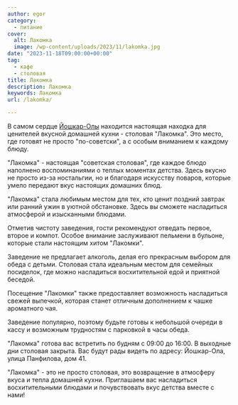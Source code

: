 ```yaml
---
author: egor
category:
  - питание
cover:
  alt: Лакомка
  image: /wp-content/uploads/2023/11/lakomka.jpg
date: "2023-11-18T09:00:00+00:00"
tag:
  - кафе
  - столовая
title: Лакомка
description: Лакомка
keywords: Лакомка
url: /lakomka/

---
```

В самом сердце [Йошкар-Олы](/brugge/) находится настоящая находка для ценителей вкусной домашней кухни \- столовая "Лакомка". Это место, где готовят не просто "по-советски", а с особым вниманием к каждому блюду.

"Лакомка" \- настоящая "советская столовая", где каждое блюдо наполнено воспоминаниями о теплых моментах детства. Здесь вкусно не просто из-за ностальгии, но и благодаря искусству поваров, которые умело передают вкус настоящих домашних блюд.

"Лакомка" стала любимым местом для тех, кто ценит поздний завтрак или ранний ужин в уютной обстановке. Здесь вы сможете насладиться атмосферой и изысканными блюдами.

Отметив чистоту заведения, гости рекомендуют отведать первое, второе и компот. Особое внимание заслуживают пельмени в бульоне, которые стали настоящим хитом "Лакомки".

Заведение не предлагает алкоголь, делая его прекрасным выбором для обеда с детьми. Столовая стала идеальным местом для семейных посиделок, где можно насладиться восхитительной едой и приятной беседой.

Посещение "Лакомки" также предоставляет возможность насладиться свежей выпечкой, которая станет отличным дополнением к чашке ароматного чая.

Заведение популярно, поэтому будьте готовы к небольшой очереди в кассу и возможным трудностям с парковкой в часы обеда.

"Лакомка" готова вас встретить по будням с 09:00 до 16:00. В выходные дни столовая закрыта. Вас будут рады видеть по адресу: Йошкар-Ола, улица Панфилова, дом 41.

"Лакомка" \- это не просто столовая, это возвращение в атмосферу вкуса и тепла домашней кухни. Приглашаем вас насладиться восхитительными блюдами и почувствовать вкус детства вместе с нами!
